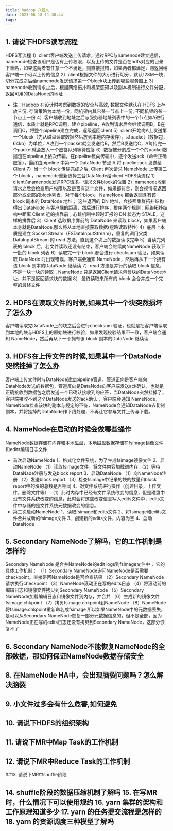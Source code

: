 ```yaml
---
title: hadoop 八股文
date: 2023-08-18 11:30:44
tags:
---
```




## 1. 请说下HDFS读写流程

HDFS写流程 
1）client客户端发送上传请求，通过RPC与namenode建立通信，namenode检查该用户是否有上传权限，以及上传的文件是否在hdfs对应的目录下重名，如果这两者有任意一个不满足，则直接报错，如果两者都满足，则返回给客户端一个可以上传的信息 
2）client根据文件的大小进行切分，默认128M一块，切分完成之后给namenode发送请求第一个block块上传到哪些服务器上 
3）namenode收到请求之后，根据网络拓扑和机架感知以及副本机制进行文件分配，返回可用的DataNode的地址 
* 注：Hadoop 在设计时考虑到数据的安全与高效, 数据文件默认在 HDFS 上存放三份, 存储策略为本地一份，同机架内其它某一节点上一份, 不同机架的某一节点上一份 
4）客户端收到地址之后与服务器地址列表中的一个节点如A进行通信，本质上就是RPC调用，建立pipeline，A收到请求后会继续调用B，B在调用C，将整个pipeline建立完成，逐级返回client 
5）client开始向A上发送第一个block（先从磁盘读取数据然后放到本地内存缓存），以packet（数据包，64kb）为单位，A收到一个packet就会发送给B，然后B发送给C，A每传完一个packet就会放入一个应答队列等待应答 
6）数据被分割成一个个的packet数据包在pipeline上依次传输，在pipeline反向传输中，逐个发送ack（命令正确应答），最终由pipeline 中第一个 DataNode 节点 A 将 pipelineack 发送给 Client 
7）当一个 block 传输完成之后, Client 再次请求 NameNode 上传第二个 block ，namenode重新选择三台DataNode给client
HDFS读流程 
1）client向namenode发送RPC请求。请求文件block的位置 
2）namenode收到请求之后会检查用户权限以及是否有这个文件，如果都符合，则会视情况返回部分或全部的block列表，对于每个block，NameNode 都会返回含有该 block 副本的 DataNode 地址； 这些返回的 DN 地址，会按照集群拓扑结构得出 DataNode 与客户端的距离，然后进行排序，排序两个规则：网络拓扑结构中距离 Client 近的排靠前；心跳机制中超时汇报的 DN 状态为 STALE，这样的排靠后 
3）Client 选取排序靠前的 DataNode 来读取 block，如果客户端本身就是DataNode,那么将从本地直接获取数据(短路读取特性) 
4）底层上本质是建立 Socket Stream（FSDataInputStream），重复的调用父类 DataInputStream 的 read 方法，直到这个块上的数据读取完毕
5）当读完列表的 block 后，若文件读取还没有结束，客户端会继续向NameNode 获取下一批的 block 列表
6）读取完一个 block 都会进行 checksum 验证，如果读取 DataNode 时出现错误，客户端会通知 NameNode，然后再从下一个拥有该 block 副本的DataNode 继续读
7）read 方法是并行的读取 block 信息，不是一块一块的读取；NameNode 只是返回Client请求包含块的DataNode地址，并不是返回请求块的数据
8） 最终读取来所有的 block 会合并成一个完整的最终文件

## 2. HDFS在读取文件的时候,如果其中一个块突然损坏了怎么办
客户端读取完DataNode上的块之后会进行checksum 验证，也就是把客户端读取到本地的块与HDFS上的原始块进行校验，如果发现校验结果不一致，客户端会通知 NameNode，然后再从下一个拥有该 block 副本的DataNode 继续读

## 3. HDFS在上传文件的时候,如果其中一个DataNode突然挂掉了怎么办
客户端上传文件时与DataNode建立pipeline管道，管道正向是客户端向DataNode发送的数据包，管道反向是DataNode向客户端发送ack确认，也就是正确接收到数据包之后发送一个已确认接收到的应答，当DataNode突然挂掉了，客户端接收不到这个DataNode发送的ack确认
，客户端会通知 NameNode，NameNode检查该块的副本与规定的不符，NameNode会通知DataNode去复制副本，并将挂掉的DataNode作下线处理，不再让它参与文件上传与下载。

## 4. NameNode在启动的时候会做哪些操作
NameNode数据存储在内存和本地磁盘，本地磁盘数据存储在fsimage镜像文件和edits编辑日志文件 
* 首次启动NameNode 
1、格式化文件系统，为了生成fsimage镜像文件 
2、启动NameNode 
（1）读取fsimage文件，将文件内容加载进内存 
（2）等待DataNade注册与发送block report 
3、启动DataNode 
（1）向NameNode注册 
（2）发送block report 
（3）检查fsimage中记录的块的数量和block report中的块的总数是否相同 
4、对文件系统进行操作（创建目录，上传文件，删除文件等） 
（1）此时内存中已经有文件系统改变的信息，但是磁盘中没有文件系统改变的信息，此时会将这些改变信息写入edits文件中，edits文件中存储的是文件系统元数据改变的信息。 
* 第二次启动NameNode 
1、读取fsimage和edits文件 
2、将fsimage和edits文件合并成新的fsimage文件 
3、创建新的edits文件，内容为空 
4、启动DataNode 


## 5. Secondary NameNode了解吗，它的工作机制是怎样的

Secondary NameNode 是合并NameNode的edit logs到fsimage文件中；
它的具体工作机制： 
（1）Secondary NameNode询问NameNode是否需要checkpoint。直接带回NameNode是否检查结果 
（2）Secondary NameNode请求执行checkpoint 
（3）NameNode滚动正在写的edits日志 
（4）将滚动前的编辑日志和镜像文件拷贝到Secondary NameNode 
（5）Secondary NameNode加载编辑日志和镜像文件到内存，并合并 
（6）生成新的镜像文件fsimage.chkpoint 
（7）拷贝fsimage.chkpoint到NameNode 
（8）NameNode将fsimage.chkpoint重新命名成fsimage 
所以如果NameNode中的元数据丢失，是可以从Secondary NameNode恢复一部分元数据信息的，但不是全部，因为NameNode正在写的edits日志还没有拷贝到Secondary NameNode，这部分恢复不了

## 6. Secondary NameNode不能恢复NameNode的全部数据，那如何保证NameNode数据存储安全 
## 8. 在NameNode HA中，会出现脑裂问题吗？怎么解决脑裂 

## 9. 小文件过多会有什么危害,如何避免 

## 10. 请说下HDFS的组织架构 


## 11. 请说下MR中Map Task的工作机制 

## 12. 请说下MR中Reduce Task的工作机制

##13. 请说下MR中shuffle阶段 

## 14. shuffle阶段的数据压缩机制了解吗 15. 在写MR时，什么情况下可以使用规约 16. yarn 集群的架构和工作原理知道多少 17. yarn 的任务提交流程是怎样的 18. yarn 的资源调度三种模型了解吗
